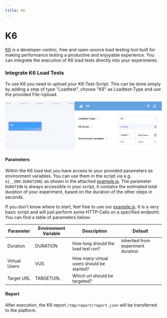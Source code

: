 ```yaml
---
title: K6
---
```


# K6

[K6](https://k6.io/) is a developer-centric, free and open-source load testing tool built for making performance testing a productive and enjoyable experience. You can integrate the execution of K6 load tests directly into your experiments.

### Integrate K6 Load Tests

To use K6 you need to upload your K6-Test-Script. This can be done simply by adding a step of type "Loadtest", choose "K6" as Loadtest-Type and use the provided File-Upload.

![Experiment with K6 Load Test](k6-experiment.png)

#### Parameters

Within the K6 load test you have access to your provided parameters as environment variables. You can use them in the script via e.g. `${__ENV.DURATION}` as shown in the attached [example.js](k6-example.js). The parameter `DURATION` is always accessible in your script, it contains the estimated total duration of your experiment, based on the duration of the other steps in seconds.

If you don't know where to start, feel free to use our [example.js](k6-example.js). It is a very basic script and will just perform some HTTP-Calls on a specified endpoint. You can find a table of parameters below:

| Parameter | Environment Variable | Description | Default | 
|----------|-------------|-------------|-------------|
| Duration | DURATION | How long should the load test run? | inherited from experiment duration | 
| Virtual Users | VUS | How many virtual users should be started? | | 
| Target URL | TARGETURL | Which url should be targeted? | |

#### Report

After execution, the K6 report `/tmp/report/report.json` will be transferred to the platform.
